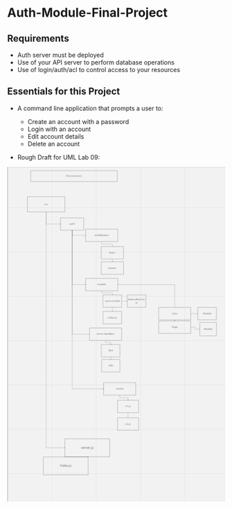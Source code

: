 # Auth-Module-Final-Project

## Requirements

- Auth server must be deployed
- Use of your API server to perform database operations
- Use of login/auth/acl to control access to your resources

## Essentials for this Project

- A command line application that prompts a user to:
  - Create an account with a password
  - Login with an account
  - Edit account details
  - Delete an account

- Rough Draft for UML Lab 09:

![UML](UML%20Rough%20Draft%20Lab%2009.png)